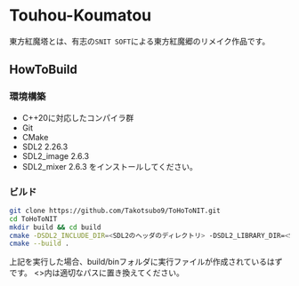 # Touhou-Koumatou
東方紅魔塔とは、有志の``SNIT SOFT``による東方紅魔郷のリメイク作品です。

## HowToBuild
### 環境構築
+ C++20に対応したコンパイラ群
+ Git
+ CMake
+ SDL2 2.26.3
+ SDL2_image 2.6.3
+ SDL2_mixer 2.6.3
をインストールしてください。

### ビルド
```sh
git clone https://github.com/Takotsubo9/ToHoToNIT.git
cd ToHoToNIT
mkdir build && cd build
cmake -DSDL2_INCLUDE_DIR=<SDL2のヘッダのディレクトリ> -DSDL2_LIBRARY_DIR=<SDL2のライブラリのディレクトリ> ..
cmake --build .
```
上記を実行した場合、build/binフォルダに実行ファイルが作成されているはずです。
<>内は適切なパスに置き換えてください。
